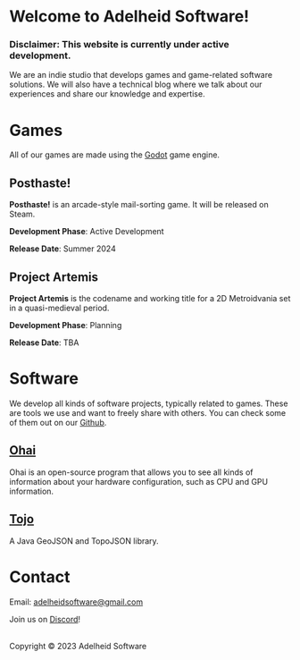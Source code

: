 # Welcome to Adelheid Software!

### Disclaimer: This website is currently under active development.

We are an indie studio that develops games and game-related software solutions. We will also have a technical blog where we talk about our experiences and share our knowledge and expertise.

# Games

All of our games are made using the [Godot](https://godotengine.org/) game engine.

## Posthaste!

**Posthaste!** is an arcade-style mail-sorting game. It will be released on Steam.

**Development Phase**: Active Development

**Release Date**: Summer 2024

## Project Artemis

**Project Artemis** is the codename and working title for a 2D Metroidvania set in a quasi-medieval period.

**Development Phase**: Planning

**Release Date**: TBA

# Software

We develop all kinds of software projects, typically related to games. These are tools we use and want to freely share with others. You can check some of them out on our [Github](https://github.com/adelheidsoftware).

## [Ohai](https://github.com/adelheidsoftware/ohai)

Ohai is an open-source program that allows you to see all kinds of information about your hardware configuration, such as CPU and GPU information.

## [Tojo](https://github.com/adelheidsoftware/tojo)

A Java GeoJSON and TopoJSON library.

# Contact

Email: [adelheidsoftware@gmail.com](mailto:adelheidsoftware@gmail.com)

Join us on [Discord](https://discord.gg/8uWduVrUUa)!

<br>
Copyright © 2023 Adelheid Software